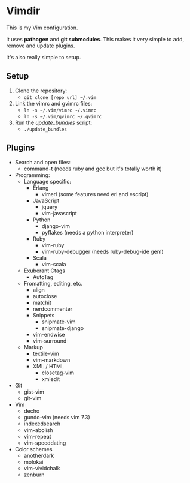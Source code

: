 # Vimdir

This is my Vim configuration.

It uses **pathogen** and **git submodules**. This makes it very simple to add,
remove and update plugins.

It's also really simple to setup.

## Setup

1. Clone the repository:
    * <code>git clone [repo url] ~/.vim</code>
2. Link the vimrc and gvimrc files:
    * <code>ln -s ~/.vim/vimrc ~/.vimrc</code>
    * <code>ln -s ~/.vim/gvimrc ~/.gvimrc</code>
3. Run the *update_bundles* script:
    * <code>./update_bundles</code>

## Plugins

* Search and open files:
    * command-t (needs ruby and gcc but it's totally worth it)
* Programming:
    * Language specific:
        * Erlang
            * vimerl (some features need erl and escript)
        * JavaScript
            * jquery
            * vim-javascript
        * Python
            * django-vim
            * pyflakes (needs a python interpreter)
        * Ruby
            * vim-ruby
            * vim-ruby-debugger (needs ruby-debug-ide gem)
        * Scala
            * vim-scala
    * Exuberant Ctags
        * AutoTag
    * Fromatting, editing, etc.
        * align
        * autoclose
        * matchit
        * nerdcommenter
        * Snippets
            * snipmate-vim
            * snipmate-django
        * vim-endwise
        * vim-surround
    * Markup
        * textile-vim
        * vim-markdown
        * XML / HTML
            * closetag-vim
            * xmledit
* Git
    * gist-vim
    * git-vim
* Vim
    * decho
    * gundo-vim (needs vim 7.3)
    * indexedsearch
    * vim-abolish
    * vim-repeat
    * vim-speeddating
* Color schemes
    * anotherdark
    * molokai
    * vim-vividchalk
    * zenburn
